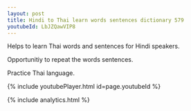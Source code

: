 ```yaml
---
layout: post
title: Hindi to Thai learn words sentences dictionary 579 
youtubeId: LbJZQawVIP8
---
```

 
 
Helps to learn Thai words and sentences for Hindi speakers.

Opportunitiy to repeat the words sentences. 

Practice Thai language. 
 
{% include youtubePlayer.html id=page.youtubeId %}
 
 
{% include analytics.html %}